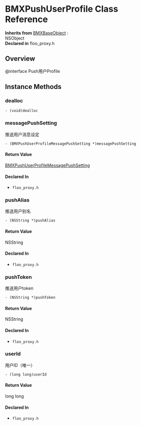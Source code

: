 # BMXPushUserProfile Class Reference

  **Inherits from** <a href="../Classes/BMXBaseObject.md">BMXBaseObject</a> :   
NSObject  
  **Declared in** floo_proxy.h  

## Overview

@interface Push用户Profile

## Instance Methods

<a name="//api/name/dealloc" title="dealloc"></a>
### dealloc

`- (void)dealloc`

<a name="//api/name/messagePushSetting" title="messagePushSetting"></a>
### messagePushSetting

推送用户消息设定

`- (BMXPushUserProfileMessagePushSetting *)messagePushSetting`

#### Return Value
<a href="../Classes/BMXPushUserProfileMessagePushSetting.md">BMXPushUserProfileMessagePushSetting</a>

#### Declared In
* `floo_proxy.h`

<a name="//api/name/pushAlias" title="pushAlias"></a>
### pushAlias

推送用户别名

`- (NSString *)pushAlias`

#### Return Value
NSString

#### Declared In
* `floo_proxy.h`

<a name="//api/name/pushToken" title="pushToken"></a>
### pushToken

推送用户token

`- (NSString *)pushToken`

#### Return Value
NSString

#### Declared In
* `floo_proxy.h`

<a name="//api/name/userId" title="userId"></a>
### userId

用户ID（唯一）

`- (long long)userId`

#### Return Value
long long

#### Declared In
* `floo_proxy.h`

